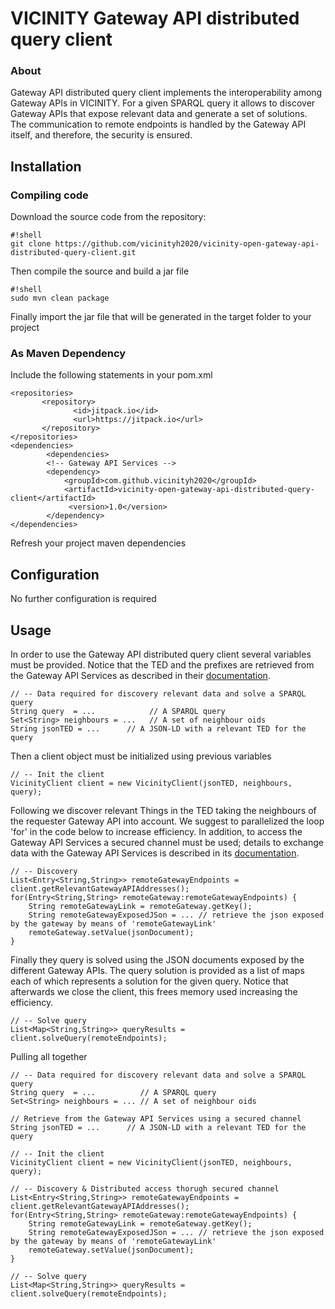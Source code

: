 # VICINITY Gateway API distributed query client

### About

Gateway API distributed query client implements the interoperability among Gateway APIs in VICINITY. For a given SPARQL query it allows to discover Gateway APIs that expose relevant data and generate a set of solutions. The communication to remote endpoints is handled by the Gateway API itself, and therefore, the security is ensured.


## Installation 

### Compiling code
Download the source code from the repository:

```
#!shell
git clone https://github.com/vicinityh2020/vicinity-open-gateway-api-distributed-query-client.git
```
Then compile the source and build a jar file
```
#!shell
sudo mvn clean package
```
Finally import the jar file that will be generated in the target folder to your project

### As Maven Dependency

Include the following statements in your pom.xml

```
<repositories>
       <repository>
              <id>jitpack.io</id>
              <url>https://jitpack.io</url>
       </repository>
</repositories>
<dependencies>
        <dependencies>
        <!-- Gateway API Services -->
        <dependency>
            <groupId>com.github.vicinityh2020</groupId>
            <artifactId>vicinity-open-gateway-api-distributed-query-client</artifactId>
             <version>1.0</version>
        </dependency>
</dependencies>

```

Refresh your project maven dependencies

## Configuration 

No further configuration is required

## Usage 

In order to use the Gateway API distributed query client several variables must be provided. Notice that the TED and the prefixes are retrieved from the Gateway API Services as described in their [documentation](https://github.com/vicinityh2020/vicinity-gateway-api-services).
```
// -- Data required for discovery relevant data and solve a SPARQL query
String query  = ...            // A SPARQL query
Set<String> neighbours = ...   // A set of neighbour oids
String jsonTED = ...  	  // A JSON-LD with a relevant TED for the query
```

Then a client object must be initialized using previous variables

```
// -- Init the client
VicinityClient client = new VicinityClient(jsonTED, neighbours, query);
```

Following we discover relevant Things in the TED taking the neighbours of the requester Gateway API into account. We suggest to parallelized the loop 'for' in the code below   to increase efficiency. In addition, to access the Gateway API Services a secured channel must be used; details to exchange data with the Gateway API Services is described in its [documentation](https://github.com/vicinityh2020/vicinity-gateway-api-services).

```
// -- Discovery
List<Entry<String,String>> remoteGatewayEndpoints = client.getRelevantGatewayAPIAddresses();
for(Entry<String,String> remoteGateway:remoteGatewayEndpoints) {
	String remoteGatewayLink = remoteGateway.getKey();
	String remoteGatewayExposedJSon = ... // retrieve the json exposed by the gateway by means of 'remoteGatewayLink'
	remoteGateway.setValue(jsonDocument);
}
```

Finally they query is solved using the JSON documents exposed by the different Gateway APIs. The query solution is provided as a list of maps each of which represents a solution for the given query. Notice that afterwards we close the client, this frees memory used increasing the efficiency.

```
// -- Solve query
List<Map<String,String>> queryResults = client.solveQuery(remoteEndpoints);
```

Pulling all together
```
// -- Data required for discovery relevant data and solve a SPARQL query
String query  = ...          // A SPARQL query
Set<String> neighbours = ... // A set of neighbour oids
    
// Retrieve from the Gateway API Services using a secured channel
String jsonTED = ...  	  // A JSON-LD with a relevant TED for the query

// -- Init the client
VicinityClient client = new VicinityClient(jsonTED, neighbours, query);

// -- Discovery & Distributed access thorugh secured channel
List<Entry<String,String>> remoteGatewayEndpoints = client.getRelevantGatewayAPIAddresses();
for(Entry<String,String> remoteGateway:remoteGatewayEndpoints) {
	String remoteGatewayLink = remoteGateway.getKey();
	String remoteGatewayExposedJSon = ... // retrieve the json exposed by the gateway by means of 'remoteGatewayLink'
	remoteGateway.setValue(jsonDocument);
}

// -- Solve query
List<Map<String,String>> queryResults = client.solveQuery(remoteEndpoints);

```